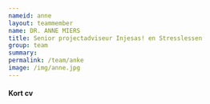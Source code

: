 ```yaml
---
nameid: anne
layout: teammember
name: DR. ANNE MIERS
title: Senior projectadviseur Injesas! en Stresslessen
group: team
summary: 
permalink: /team/anke
image: /img/anne.jpg
---
```


#### Kort cv
